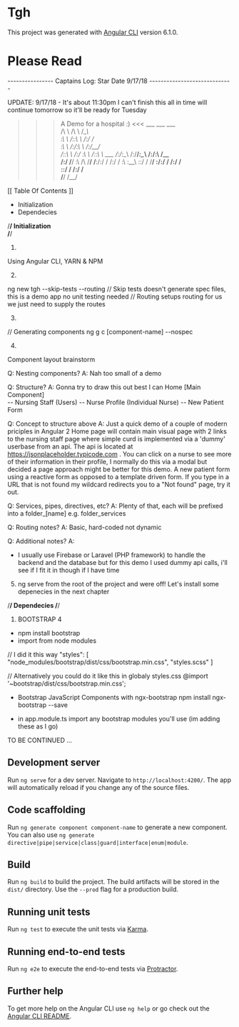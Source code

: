 # Tgh

This project was generated with [Angular CLI](https://github.com/angular/angular-cli) version 6.1.0.

# Please Read

---------------- Captains Log: Star Date 9/17/18 -----------------------------

UPDATE: 9/17/18 - It's about 11:30pm I can't finish this all in time will continue tomorrow so it'll be ready for Tuesday

 >>> A Demo for a hospital :) <<<
      ___           ___           ___     
     /\  \         /\  \         /\__\    
     \:\  \       /::\  \       /:/  /    
      \:\  \     /:/\:\  \     /:/__/     
      /::\  \   /:/  \:\  \   /::\  \ ___ 
     /:/\:\__\ /:/__/_\:\__\ /:/\:\  /\__\
    /:/  \/__/ \:\  /\ \/__/ \/__\:\/:/  /
   /:/  /       \:\ \:\__\        \::/  / 
   \/__/         \:\/:/  /        /:/  /  
                  \::/  /        /:/  /   
                   \/__/         \/__/    

[[ Table Of Contents ]]
 - Initialization
 - Dependecies

/********************************/
		Initialization	
/********************************/

1) 
Using Angular CLI, YARN & NPM

2) 
ng new tgh --skip-tests --routing 
// Skip tests doesn't generate spec files, this is a demo app no unit testing needed 
// Routing setups routing for us we just need to supply the routes 

3)
// Generating components 
ng g c [component-name] --nospec

4)
Component layout brainstorm

Q: Nesting components? 
A: Nah too small of a demo 

Q: Structure? 
A:  Gonna try to draw this out best I can
Home [Main Component]  
 -- Nursing Staff (Users)
  -- Nurse Profile (Individual Nurse)
 -- New Patient Form

Q: Concept to structure above
A: Just a quick demo of a couple of modern priciples in Angular 2
Home page will contain main visual page with 2 links to the nursing staff page where simple
curd is implemented via a 'dummy' userbase from an api. The api is 
located at https://jsonplaceholder.typicode.com . You can click on a nurse to see more of their information 
in their profile, I normally do this via a modal but decided a page approach might be better for this demo.
A new patient form using a reactive form as opposed to a template driven form. If you type in a URL 
that is not found my wildcard redirects you  to a "Not found" page, try it out.   

Q: Services, pipes, directives, etc?
A: Plenty of that, each will be prefixed into a folder_[name] e.g. folder_services

Q: Routing notes? 
A: Basic, hard-coded not dynamic

Q: Additional notes?
A: 
- I usually use Firebase or Laravel (PHP framework) to handle the backend and the database but for this demo I used dummy api calls, i'll see if I fit it in though if I have time 

5) ng serve from the root of the project and were off! Let's install some depenecies in the next chapter 

/********************************/
		    Dependecies 
/********************************/

1) BOOTSTRAP 4 

- npm install bootstrap
- import from node modules 

// I did it this way
"styles": [
  "node_modules/bootstrap/dist/css/bootstrap.min.css",
  "styles.scss"
]

// Alternatively you  could do it like this in globaly styles.css
@import '~bootstrap/dist/css/bootstrap.min.css';

- Bootstrap JavaScript Components with ngx-bootstrap
npm install ngx-bootstrap --save 

- in app.module.ts import any bootstrap modules you'll use (im adding these as I go)  


TO BE CONTINUED ... 

## Development server

Run `ng serve` for a dev server. Navigate to `http://localhost:4200/`. The app will automatically reload if you change any of the source files.

## Code scaffolding

Run `ng generate component component-name` to generate a new component. You can also use `ng generate directive|pipe|service|class|guard|interface|enum|module`.

## Build

Run `ng build` to build the project. The build artifacts will be stored in the `dist/` directory. Use the `--prod` flag for a production build.

## Running unit tests

Run `ng test` to execute the unit tests via [Karma](https://karma-runner.github.io).

## Running end-to-end tests

Run `ng e2e` to execute the end-to-end tests via [Protractor](http://www.protractortest.org/).

## Further help

To get more help on the Angular CLI use `ng help` or go check out the [Angular CLI README](https://github.com/angular/angular-cli/blob/master/README.md).
